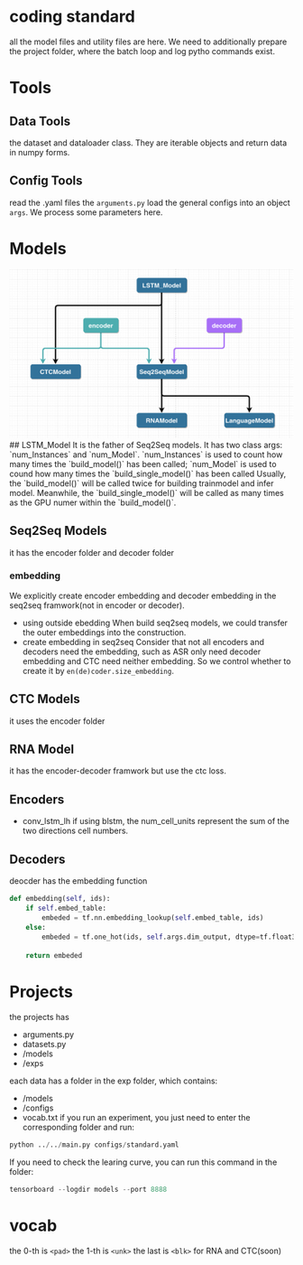 # coding standard
all the model files and utility files are here. We need to additionally prepare the project folder, where the batch loop and log pytho commands exist.

# Tools
## Data Tools
the dataset and dataloader class. They are iterable objects and return data in numpy forms.

## Config Tools
read the .yaml files
the `arguments.py` load the general configs into an object `args`. We process some parameters here.


# Models
<a href="/README.html" target="_blank">
  <img class="aligncenter" alt="framework classes" src="images/2018/10/framework-classes.png" width="700" height="300" />
</a>
## LSTM_Model
It is the father of Seq2Seq models. It has two class args: `num_Instances` and `num_Model`.
`num_Instances` is used to count how many times the `build_model()` has been called;
`num_Model` is used to cound how many times the `build_single_model()` has been called
Usually, the `build_model()` will be called twice for building trainmodel and infer model.
Meanwhile, the `build_single_model()` will be called as many times as the GPU numer within the  `build_model()`.

## Seq2Seq Models
it has the encoder folder and decoder folder

### embedding
We explicitly create encoder embedding and decoder embedding in the seq2seq framwork(not in encoder or decoder).
- using outside ebedding
When build seq2seq models, we could transfer the outer embeddings into the construction.
- create embedding in seq2seq
Consider that not all encoders and  decoders need the embedding, such as ASR only need decoder embedding and CTC need neither embedding. So we control whether to create it by `en(de)coder.size_embedding`.

## CTC Models
it uses the encoder folder

## RNA Model
it has the encoder-decoder framwork but use the ctc loss.

## Encoders
- conv_lstm_lh
if using blstm, the num_cell_units represent the sum of the two directions cell numbers.

## Decoders
deocder has the embedding function
```python
def embedding(self, ids):
    if self.embed_table:
        embeded = tf.nn.embedding_lookup(self.embed_table, ids)
    else:
        embeded = tf.one_hot(ids, self.args.dim_output, dtype=tf.float32)

    return embeded
```


# Projects

the projects has
- arguments.py
- datasets.py
- /models
- /exps

each data has a folder in the exp folder, which contains:
- /models
- /configs
- vocab.txt
if you run an experiment, you just need to enter the corresponding folder and run:
```python
python ../../main.py configs/standard.yaml
```
If you need to check the learing curve, you can run this command in the folder:
```python
tensorboard --logdir models --port 8888
```

# vocab
the 0-th is `<pad>`
the 1-th is `<unk>`
the last is `<blk>` for RNA and CTC(soon)
